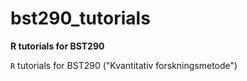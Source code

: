 # bst290_tutorials
**R tutorials for BST290**

`R` tutorials for BST290 ("Kvantitativ forskningsmetode")